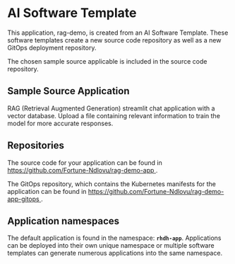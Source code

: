 # AI Software Template

This application, rag-demo, is created from an AI Software Template. These software templates create a new source code repository as well as a new GitOps deployment repository.

The chosen sample source applicable is included in the source code repository.

## Sample Source Application

RAG (Retrieval Augmented Generation) streamlit chat application with a vector database. Upload a file containing relevant information to train the model for more accurate responses.

## Repositories

The source code for your application can be found in [https://github.com/Fortune-Ndlovu/rag-demo-app ](https://github.com/Fortune-Ndlovu/rag-demo-app ).
 
The GitOps repository, which contains the Kubernetes manifests for the application can be found in 
[https://github.com/Fortune-Ndlovu/rag-demo-app-gitops ](https://github.com/Fortune-Ndlovu/rag-demo-app-gitops ). 

## Application namespaces 

The default application is found in the namespace: **`rhdh-app`**. Applications can be deployed into their own unique namespace or multiple software templates can generate numerous applications into the same namespace.